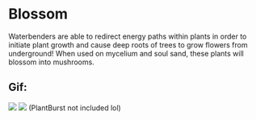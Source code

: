 # Blossom
Waterbenders are able to redirect energy paths within plants in order to initiate plant growth and cause deep roots of trees to grow flowers from underground! When used on mycelium and soul sand, these plants will blossom into mushrooms.

## Gif:

<a href="https://giphy.com/gifs/jrc7LBHF2bqE6YG3cm"><img src="https://media.giphy.com/media/jrc7LBHF2bqE6YG3cm/giphy.gif"/></a>
<a href="https://giphy.com/gifs/U844YGuTwvbcdifc4l"><img src="https://media.giphy.com/media/U844YGuTwvbcdifc4l/giphy.gif"/></a>
(PlantBurst not included lol)
